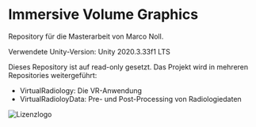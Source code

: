 # Immersive Volume Graphics
Repository für die Masterarbeit von Marco Noll.

Verwendete Unity-Version: Unity 2020.3.33f1 LTS

Dieses Repository ist auf read-only gesetzt. Das Projekt wird in mehreren Repositories weitergeführt:

- VirtualRadiology: Die VR-Anwendung
- VirtualRadioloyData: Pre- und Post-Processing von Radiologiedaten

![Lizenzlogo](https://licensebuttons.net/l/by-nc-sa/3.0/de/88x31.png)









## 


